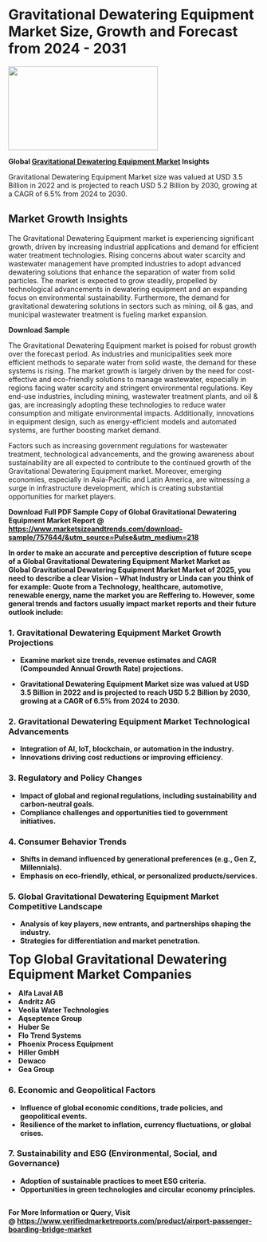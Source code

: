 <H1>Gravitational Dewatering Equipment Market Size, Growth and Forecast from 2024 - 2031</H1><img class="aligncenter size-medium wp-image-584254" src="https://thirdeyenews.in/wp-content/uploads/2024/09/Global-Market-Research-300x168.jpeg" alt="" width="300" height="168" /><p><strong>Global&nbsp;<a href="https://www.marketsizeandtrends.com/download-sample/757644/&amp;utm_source=Pulse&amp;utm_medium=218">Gravitational Dewatering Equipment Market</a> Insights</strong></p><p>Gravitational Dewatering Equipment Market size was valued at USD 3.5 Billion in 2022 and is projected to reach USD 5.2 Billion by 2030, growing at a CAGR of 6.5% from 2024 to 2030.</p><p><h2>Market Growth Insights</h2> <p>The Gravitational Dewatering Equipment market is experiencing significant growth, driven by increasing industrial applications and demand for efficient water treatment technologies. Rising concerns about water scarcity and wastewater management have prompted industries to adopt advanced dewatering solutions that enhance the separation of water from solid particles. The market is expected to grow steadily, propelled by technological advancements in dewatering equipment and an expanding focus on environmental sustainability. Furthermore, the demand for gravitational dewatering solutions in sectors such as mining, oil & gas, and municipal wastewater treatment is fueling market expansion.</p> <p><strong>Download Sample</strong></p> <p>The Gravitational Dewatering Equipment market is poised for robust growth over the forecast period. As industries and municipalities seek more efficient methods to separate water from solid waste, the demand for these systems is rising. The market growth is largely driven by the need for cost-effective and eco-friendly solutions to manage wastewater, especially in regions facing water scarcity and stringent environmental regulations. Key end-use industries, including mining, wastewater treatment plants, and oil & gas, are increasingly adopting these technologies to reduce water consumption and mitigate environmental impacts. Additionally, innovations in equipment design, such as energy-efficient models and automated systems, are further boosting market demand.</p> <p>Factors such as increasing government regulations for wastewater treatment, technological advancements, and the growing awareness about sustainability are all expected to contribute to the continued growth of the Gravitational Dewatering Equipment market. Moreover, emerging economies, especially in Asia-Pacific and Latin America, are witnessing a surge in infrastructure development, which is creating substantial opportunities for market players.</p> <p><strong></p><p><span class=""><strong>Download Full PDF Sample Copy of Global Gravitational Dewatering Equipment Market Report</strong> @ <a href="https://www.marketsizeandtrends.com/download-sample/757644/&amp;utm_source=Pulse&amp;utm_medium=218" target="_blank">https://www.marketsizeandtrends.com/download-sample/757644/&amp;utm_source=Pulse&amp;utm_medium=218</a></span></p><p>In order to make an accurate and perceptive description of future scope of a Global&nbsp;Gravitational Dewatering Equipment Market Market as Global&nbsp;Gravitational Dewatering Equipment Market Market of 2025, you need to describe a clear Vision &ndash; What Industry or Linda can you think of for example: Quote from a Technology, healthcare, automotive, renewable energy, name the market you are Reffering to. However, some general trends and factors usually impact market reports and their future outlook include:</p><h3>1.&nbsp;<strong>Gravitational Dewatering Equipment Market Growth Projections</strong></h3><ul><li>Examine market size trends, revenue estimates and CAGR (Compounded Annual Growth Rate) projections.</li><li><p>Gravitational Dewatering Equipment Market size was valued at USD 3.5 Billion in 2022 and is projected to reach USD 5.2 Billion by 2030, growing at a CAGR of 6.5% from 2024 to 2030.</p></li></ul><h3>2.&nbsp;<strong>Gravitational Dewatering Equipment Market Technological Advancements</strong></h3><ul><li>Integration of AI, IoT, blockchain, or automation in the industry.</li><li>Innovations driving cost reductions or improving efficiency.</li></ul><h3>3.&nbsp;<strong>Regulatory and Policy Changes</strong></h3><ul><li>Impact of global and regional regulations, including sustainability and carbon-neutral goals.</li><li>Compliance challenges and opportunities tied to government initiatives.</li></ul><h3>4.&nbsp;<strong>Consumer Behavior Trends</strong></h3><ul><li>Shifts in demand influenced by generational preferences (e.g., Gen Z, Millennials).</li><li>Emphasis on eco-friendly, ethical, or personalized products/services.</li></ul><h3>5.&nbsp;<strong>Global Gravitational Dewatering Equipment Market Competitive Landscape</strong></h3><ul><li>Analysis of key players, new entrants, and partnerships shaping the industry.</li><li>Strategies for differentiation and market penetration.</li></ul><p data-pm-slice="1 1 []"><span style="color: inherit; font-family: inherit; font-size: 25px;">Top Global Gravitational Dewatering Equipment Market Companies</span></p><div class="" data-test-id=""><p><li>Alfa Laval AB</li><li> Andritz AG</li><li> Veolia Water Technologies</li><li> Aqseptence Group</li><li> Huber Se</li><li> Flo Trend Systems</li><li> Phoenix Process Equipment</li><li> Hiller GmbH</li><li> Dewaco</li><li> Gea Group</li></p></div><h3>6.&nbsp;<strong>Economic and Geopolitical Factors</strong></h3><ul><li>Influence of global economic conditions, trade policies, and geopolitical events.</li><li>Resilience of the market to inflation, currency fluctuations, or global crises.</li></ul><h3>7.&nbsp;<strong>Sustainability and ESG (Environmental, Social, and Governance)</strong></h3><ul><li>Adoption of sustainable practices to meet ESG criteria.</li><li>Opportunities in green technologies and circular economy principles.</li></ul><h2><strong style="font-size: 14px;">For More Information or Query, Visit @&nbsp;</strong><a style="background-color: #ffffff; font-size: 14px;" href="https://www.marketsizeandtrends.com/report/gravitational-dewatering-equipment-market/" target="_blank">https://www.verifiedmarketreports.com/product/airport-passenger-boarding-bridge-market</a></h2>
